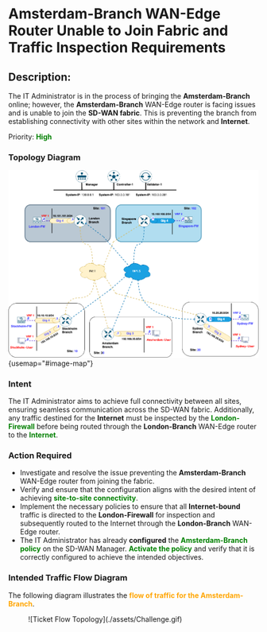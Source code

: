 # Amsterdam-Branch WAN-Edge Router Unable to Join Fabric and Traffic Inspection Requirements

## Description:
The IT Administrator is in the process of bringing the **Amsterdam-Branch** online; however, the **Amsterdam-Branch** WAN-Edge router is facing issues and is unable to join the **SD-WAN fabric**. This is preventing the branch from establishing connectivity with other sites within the network and **Internet**.

Priority: **<font color="green">High</font>**

### Topology Diagram


![Ticket Topology](./assets/Challenge-Topology.png){usemap="#image-map"}
<map name="image-map">
     <area target="_self" alt="Stockholm-Branch" title="Stockholm-Branch" href="telnet://127.0.0.1:9009" coords="232,611,28" shape="circle">
     <area target="_self" alt="Stockholm-FW" title="Stockholm-FW" href="telnet://127.0.0.1:9010" coords="37,594,70,618" shape="rect">
     <area target="_self" alt="Stockholm-User" title="Stockholm-User" href="telnet://127.0.0.1:9011" coords="35,678,74,707" shape="rect">
     <area target="_self" alt="Amsterdam-Branch" title="Amsterdam-Branch" href="telnet://127.0.0.1:9000" coords="406,665,25" shape="circle">
     <area target="_self" alt="Amsterdam-User" title="Amsterdam-User" href="telnet://127.0.0.1:9001" coords="587,649,623,673" shape="rect">
     <area target="_self" alt="Sydney-Branch" title="Sydney-Branch" href="telnet://127.0.0.1:9012" coords="783,606,23" shape="circle">
     <area target="_self" alt="Sydney-FW" title="Sydney-FW" href="telnet://127.0.0.1:9013" coords="948,583,982,610" shape="rect">
     <area target="_self" alt="Sydney-User" title="Sydney-User" href="telnet://127.0.0.1:9014" coords="949,677,983,700" shape="rect">
     <area target="_self" alt="London-Branch" title="London-Branch" href="telnet://127.0.0.1:9004" coords="293,206,29" shape="circle">
     <area target="_self" alt="London-FW" title="London-FW" href="telnet://127.0.0.1:9005" coords="101,191,135,216" shape="rect">
     <area target="_self" alt="Singapore-FW" title="Singapore-FW" href="telnet://127.0.0.1:9008" coords="714,186,753,212" shape="rect">
     <area target="_self" alt="Controller-1" title="Controller-1" href="telnet://127.0.0.1:9002" coords="429,29,30" shape="circle">
</map>


### Intent

The IT Administrator aims to achieve full connectivity between all sites, ensuring seamless communication across the SD-WAN fabric.
Additionally, any traffic destined for the **Internet** must be inspected by the **<font color="green">London-Firewall</font>** before being routed through the **London-Branch** WAN-Edge router to the **<font color="green">Internet</font>**.

### Action Required

- Investigate and resolve the issue preventing the **Amsterdam-Branch** WAN-Edge router from joining the fabric.
- Verify and ensure that the configuration aligns with the desired intent of achieving **<font color="green">site-to-site connectivity</font>**.
- Implement the necessary policies to ensure that all **Internet-bound** traffic is directed to the **London-Firewall** for inspection and subsequently routed to the Internet through the **London-Branch** WAN-Edge router.
- The IT Administrator has already **configured** the **<font color="green">Amsterdam-Branch policy</font>** on the SD-WAN Manager. **<font color="green">Activate the policy</font>** and verify that it is correctly configured to achieve the intended objectives.
### Intended Traffic Flow Diagram

The following diagram illustrates the **<font color="orange">flow of traffic for the Amsterdam-Branch</font>**.

<figure markdown>
  ![Ticket Flow Topology](./assets/Challenge.gif)
</figure>